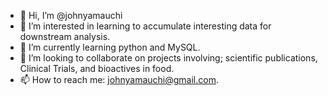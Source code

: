 - 👋 Hi, I’m @johnyamauchi
- 👀 I’m interested in learning to accumulate interesting data for downstream analysis.
- 🌱 I’m currently learning python and MySQL.
- 💞️ I’m looking to collaborate on projects involving; scientific publications, Clinical Trials, and bioactives in food.
- 📫 How to reach me: johnyamauchi@gmail.com. 

<!---
johnyamauchi/johnyamauchi is a ✨ special ✨ repository because its `README.md` (this file) appears on your GitHub profile.
You can click the Preview link to take a look at your changes.
--->
